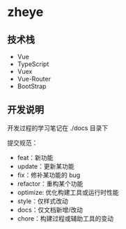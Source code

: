 # zheye

## 技术栈

+ Vue
+ TypeScript
+ Vuex
+ Vue-Router
+ BootStrap

## 开发说明

开发过程的学习笔记在 ./docs 目录下

提交规范：

+ feat：新功能
+ update：更新某功能
+ fix：修补某功能的 bug
+ refactor：重构某个功能
+ optimize: 优化构建工具或运行时性能
+ style：仅样式改动
+ docs：仅文档新增/改动
+ chore：构建过程或辅助工具的变动